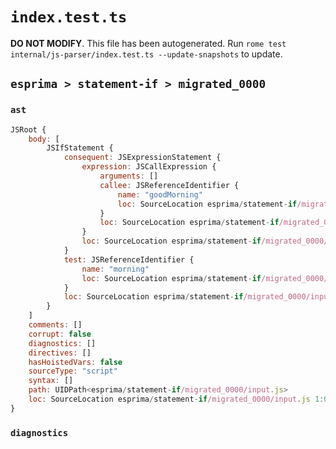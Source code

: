 # `index.test.ts`

**DO NOT MODIFY**. This file has been autogenerated. Run `rome test internal/js-parser/index.test.ts --update-snapshots` to update.

## `esprima > statement-if > migrated_0000`

### `ast`

```javascript
JSRoot {
	body: [
		JSIfStatement {
			consequent: JSExpressionStatement {
				expression: JSCallExpression {
					arguments: []
					callee: JSReferenceIdentifier {
						name: "goodMorning"
						loc: SourceLocation esprima/statement-if/migrated_0000/input.js 1:13-1:24 (goodMorning)
					}
					loc: SourceLocation esprima/statement-if/migrated_0000/input.js 1:13-1:26
				}
				loc: SourceLocation esprima/statement-if/migrated_0000/input.js 1:13-1:26
			}
			test: JSReferenceIdentifier {
				name: "morning"
				loc: SourceLocation esprima/statement-if/migrated_0000/input.js 1:4-1:11 (morning)
			}
			loc: SourceLocation esprima/statement-if/migrated_0000/input.js 1:0-1:26
		}
	]
	comments: []
	corrupt: false
	diagnostics: []
	directives: []
	hasHoistedVars: false
	sourceType: "script"
	syntax: []
	path: UIDPath<esprima/statement-if/migrated_0000/input.js>
	loc: SourceLocation esprima/statement-if/migrated_0000/input.js 1:0-2:0
}
```

### `diagnostics`

```

```
